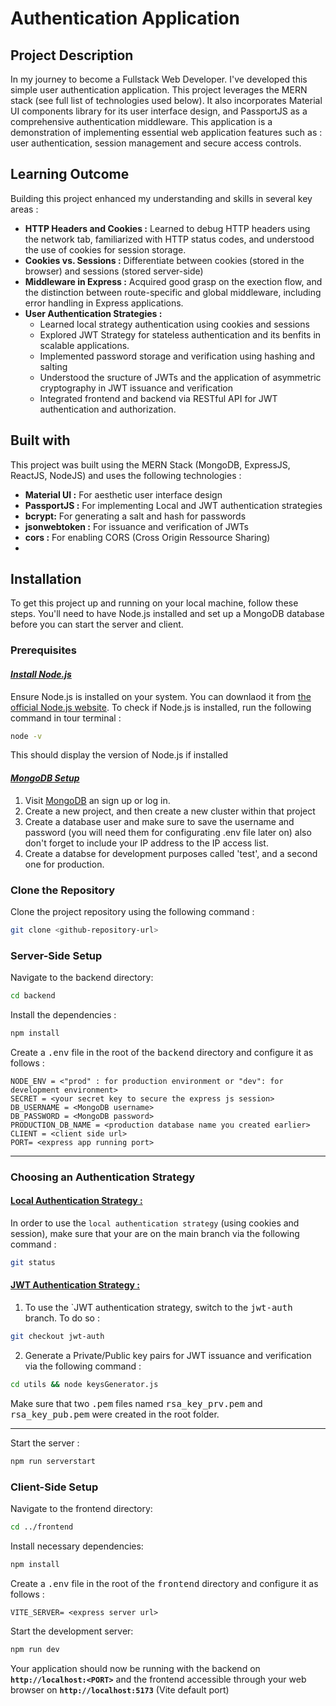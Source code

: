 # Authentication Application

## Project Description

In my journey to become a Fullstack Web Developer. I've developed this simple user authentication application. This project leverages the MERN stack (see full list of technologies used below). It also incorporates Material UI components library for its user interface design, and PassportJS as a comprehensive authentication middleware. This application is a demonstration of implementing essential web application features such as : user authentication, session management and secure access controls.

## Learning Outcome

Building this project enhanced my understanding and skills in several key areas :

- **HTTP Headers and Cookies :** Learned to debug HTTP headers using the network tab, familiarized with HTTP status codes, and understood the use of cookies for session storage.
- **Cookies vs. Sessions :** Differentiate between cookies (stored in the browser) and sessions (stored server-side)
- **Middleware in Express :** Acquired good grasp on the exection flow, and the distinction between route-specific and global middleware, including error handling in Express applications.
- **User Authentication Strategies :**
  - Learned local strategy authentication using cookies and sessions
  - Explored JWT Strategy for stateless authentication and its benfits in scalable applications.
  - Implemented password storage and verification using hashing and salting
  - Understood the sructure of JWTs and the application of asymmetric cryptography in JWT issuance and verification
  - Integrated frontend and backend via RESTful API for JWT authentication and authorization.

## Built with

This project was built using the MERN Stack (MongoDB, ExpressJS, ReactJS, NodeJS) and uses the following technologies :

- **Material UI :** For aesthetic user interface design
- **PassportJS :** For implementing Local and JWT authentication strategies
- **bcrypt:** For generating a salt and hash for passwords
- **jsonwebtoken :** For issuance and verification of JWTs
- **cors :** For enabling CORS (Cross Origin Ressource Sharing)
-

## Installation

To get this project up and running on your local machine, follow these steps. You'll need to have Node.js installed and set up a MongoDB database before you can start the server and client.

### Prerequisites

#### <u>_Install Node.js_</u>

Ensure Node.js is installed on your system. You can downlaod it from [the official Node.js website](https://nodejs.org/en/download/package-manager). To check if Node.js is installed, run the following command in tour terminal :

```bash
node -v
```

This should display the version of Node.js if installed

#### <u>_MongoDB Setup_</u>

1. Visit [MongoDB](https://www.mongodb.com/) an sign up or log in.
2. Create a new project, and then create a new cluster within that project
3. Create a database user and make sure to save the username and password (you will need them for configurating .env file later on) also don't forget to include your IP address to the IP access list.
4. Create a databse for development purposes called 'test', and a second one for production.

### Clone the Repository

Clone the project repository using the following command :

```bash
git clone <github-repository-url>
```

### Server-Side Setup

Navigate to the backend directory:

```bash
cd backend
```

Install the dependencies :

```bash
npm install
```

Create a <kbd>.env</kbd> file in the root of the <kbd>backend</kbd> directory and configure it as follows :

```plaintext
NODE_ENV = <"prod" : for production environment or "dev": for development environment>
SECRET = <your secret key to secure the express js session>
DB_USERNAME = <MongoDB username>
DB_PASSWORD = <MongoDB password>
PRODUCTION_DB_NAME = <production database name you created earlier>
CLIENT = <client side url>
PORT= <express app running port>
```

---

### Choosing an Authentication Strategy

#### <u>Local Authentication Strategy :</u>

In order to use the `local authentication strategy` (using cookies and session), make sure that your are on the main branch via the following command :

```bash
git status
```

#### <u>JWT Authentication Strategy :</u>

1. To use the `JWT authentication strategy, switch to the <kbd>jwt-auth</kbd> branch. To do so :

```bash
git checkout jwt-auth
```

2. Generate a Private/Public key pairs for JWT issuance and verification via the following command :

```bash
cd utils && node keysGenerator.js
```

Make sure that two <kbd>.pem</kbd> files named <kbd>rsa_key_prv.pem</kbd> and <kbd>rsa_key_pub.pem</kbd> were created in the root folder.

---

Start the server :

```bash
npm run serverstart
```

### Client-Side Setup

Navigate to the frontend directory:

```bash
cd ../frontend
```

Install necessary dependencies:

```bash
npm install
```

Create a <kbd>.env</kbd> file in the root of the <kbd>frontend</kbd> directory and configure it as follows :

```plaintext
VITE_SERVER= <express server url>
```

Start the development server:

```bash
npm run dev
```

Your application should now be running with the backend on **`http://localhost:<PORT>`** and the frontend accessible through your web browser on **`http://localhost:5173`** (Vite default port)
